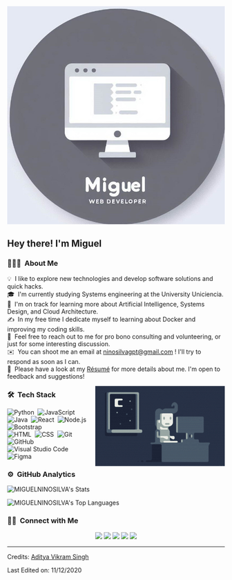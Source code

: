 ![Miguel Angel Niño Silva](./img/OIG.jpeg)
<h2>Hey there! I'm Miguel </h2>

<!-- ## 👋 &nbsp;Hey there! I'm Aditya -->

### 👨🏻‍💻 &nbsp;About Me

💡 &nbsp;I like to explore new technologies and develop software solutions and quick hacks.\
🎓 &nbsp;I'm currently studying Systems engineering at the University Uniciencia.\
🌱 &nbsp;I'm on track for learning more about Artificial Intelligence, Systems Design, and Cloud Architecture.\
✍️ &nbsp;In my free time I dedicate myself to learning about Docker and improving my coding skills.\
💬 &nbsp;Feel free to reach out to me for pro bono consulting and volunteering, or just for some interesting discussion.\
✉️ &nbsp;You can shoot me an email at ninosilvagpt@gmail.com ! I'll try to respond as soon as I can.\
📄 &nbsp;Please have a look at my [Résumé](https://campuslands-my.sharepoint.com/personal/andres_lizarazo_campuslands_com/_layouts/15/onedrive.aspx?id=%2Fpersonal%2Fandres%5Flizarazo%5Fcampuslands%5Fcom%2FDocuments%2F%F0%9F%9A%80%20Campus%20Lands%2FDirecci%C3%B3n%20General%20Campus%2FInformaci%C3%B3n%20Campers%2FBancolombia%2FMiguel%20Angel%20Ni%C3%B1o%20Silva%2Epdf&parent=%2Fpersonal%2Fandres%5Flizarazo%5Fcampuslands%5Fcom%2FDocuments%2F%F0%9F%9A%80%20Campus%20Lands%2FDirecci%C3%B3n%20General%20Campus%2FInformaci%C3%B3n%20Campers%2FBancolombia&ga=1l) for more details about me. I'm open to feedback and suggestions!

<img alt="Night Coding" src="https://raw.githubusercontent.com/AVS1508/AVS1508/master/assets/Night-Coding.gif" align="right"/>

### 🛠 &nbsp;Tech Stack

![Python](https://img.shields.io/badge/-Python-05122A?style=flat&logo=python)&nbsp;
![JavaScript](https://img.shields.io/badge/-JavaScript-05122A?style=flat&logo=javascript)&nbsp;
![Java](https://img.shields.io/badge/-Java-05122A?style=flat&logo=Java&logoColor=FFA518)&nbsp;
![React](https://img.shields.io/badge/-React-05122A?style=flat&logo=react)&nbsp;
![Node.js](https://img.shields.io/badge/-Node.js-05122A?style=flat&logo=node.js)&nbsp;
![Bootstrap](https://img.shields.io/badge/-Bootstrap-05122A?style=flat&logo=bootstrap&logoColor=563D7C)\
![HTML](https://img.shields.io/badge/-HTML-05122A?style=flat&logo=HTML5)&nbsp;
![CSS](https://img.shields.io/badge/-CSS-05122A?style=flat&logo=CSS3&logoColor=1572B6)&nbsp;
![Git](https://img.shields.io/badge/-Git-05122A?style=flat&logo=git)&nbsp;
![GitHub](https://img.shields.io/badge/-GitHub-05122A?style=flat&logo=github)&nbsp;\
![Visual Studio Code](https://img.shields.io/badge/-Visual%20Studio%20Code-05122A?style=flat&logo=visual-studio-code&logoColor=007ACC)&nbsp;
![Figma](https://img.shields.io/badge/figma-%23F24E1E.svg?style=for-the-badge&logo=figma&logoColor=white)&nbsp;

### ⚙️ &nbsp;GitHub Analytics

![MIGUELNINOSILVA's Stats](https://github-readme-stats.vercel.app/api?username=MIGUELNINOSILVA&theme=vue-dark&show_icons=true&hide_border=false&count_private=true)

![MIGUELNINOSILVA's Top Languages](https://github-readme-stats.vercel.app/api/top-langs/?username=MIGUELNINOSILVA&theme=vue-dark&show_icons=true&hide_border=false&layout=compact)

### 🤝🏻 &nbsp;Connect with Me

<p align="center">
<a href="https://www.linkedin.com/in/miguelninosilva/"><img src="https://img.shields.io/badge/linkedin-%230077B5.svg?style=for-the-badge&logo=linkedin&logoColor=white"/></a>
<a href="mailto:ninosilvagpt@gmail.com"><img src="https://img.shields.io/badge/Gmail-D14836?style=for-the-badge&logo=gmail&logoColor=white"/></a>
<a href="https://instagram.com/adityavs_"><img src="https://img.shields.io/badge/Instagram-%23E4405F.svg?style=for-the-badge&logo=Instagram&logoColor=white"/></a>
<a href="https://www.facebook.com/MiguelSkeree?locale=es_LA"><img src="https://img.shields.io/badge/Facebook-%231877F2.svg?style=for-the-badge&logo=Facebook&logoColor=white"/></a>
<a href="https://api.whatsapp.com/send/?phone=3126078359&text&type=phone_number&app_absent=0"><img src="https://img.shields.io/badge/WhatsApp-25D366?style=for-the-badge&logo=whatsapp&logoColor=white" /></a>
</p>

-----
Credits: [Aditya Vikram Singh](https://github.com/AVS1508)

Last Edited on: 11/12/2020
